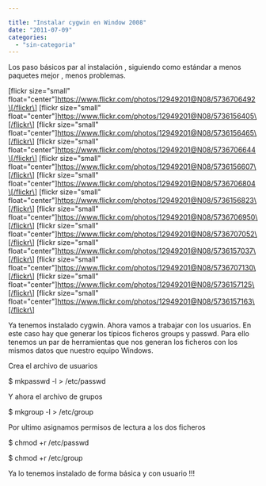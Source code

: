 ```yaml
---

title: "Instalar cygwin en Window 2008"
date: "2011-07-09"
categories: 
  - "sin-categoria"
---
```


Los paso básicos par al instalación , siguiendo como estándar a menos paquetes mejor , menos problemas.

\[flickr size="small" float="center"\]https://www.flickr.com/photos/12949201@N08/5736706492\[/flickr\] \[flickr size="small" float="center"\]https://www.flickr.com/photos/12949201@N08/5736156405\[/flickr\] \[flickr size="small" float="center"\]https://www.flickr.com/photos/12949201@N08/5736156465\[/flickr\] \[flickr size="small" float="center"\]https://www.flickr.com/photos/12949201@N08/5736706644\[/flickr\] \[flickr size="small" float="center"\]https://www.flickr.com/photos/12949201@N08/5736156607\[/flickr\] \[flickr size="small" float="center"\]https://www.flickr.com/photos/12949201@N08/5736706804\[/flickr\] \[flickr size="small" float="center"\]https://www.flickr.com/photos/12949201@N08/5736156823\[/flickr\] \[flickr size="small" float="center"\]https://www.flickr.com/photos/12949201@N08/5736706950\[/flickr\] \[flickr size="small" float="center"\]https://www.flickr.com/photos/12949201@N08/5736707052\[/flickr\] \[flickr size="small" float="center"\]https://www.flickr.com/photos/12949201@N08/5736157037\[/flickr\] \[flickr size="small" float="center"\]https://www.flickr.com/photos/12949201@N08/5736707130\[/flickr\] \[flickr size="small" float="center"\]https://www.flickr.com/photos/12949201@N08/5736157125\[/flickr\] \[flickr size="small" float="center"\]https://www.flickr.com/photos/12949201@N08/5736157163\[/flickr\]

Ya tenemos instalado cygwin. Ahora vamos a trabajar con los usuarios. En este caso hay que generar los típicos ficheros groups y passwd. Para ello tenemos un par de herramientas que nos generan los ficheros con los mismos datos que nuestro equipo Windows.

Crea el archivo de usuarios

$ mkpasswd -l > /etc/passwd

Y ahora el archivo de grupos

$ mkgroup -l > /etc/group

Por ultimo asignamos permisos de lectura a los dos ficheros

$ chmod +r /etc/passwd

$ chmod +r /etc/group

Ya lo tenemos instalado de forma básica y con usuario !!!
